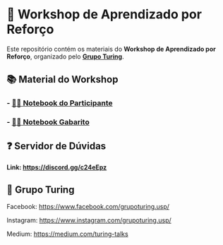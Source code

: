 # 👾 Workshop de Aprendizado por Reforço

Este repositório contém os materiais do **Workshop de Aprendizado por Reforço**, organizado pelo **[Grupo Turing](https://www.facebook.com/grupoturing.usp/)**.

## 📚 Material do Workshop

### - [👩‍🎓 Notebook do Participante](Pong%20-%20Participante.ipynb)
### - [👩‍🏫 Notebook Gabarito](Pong%20-%20Gabarito.ipynb)

## ❓ Servidor de Dúvidas

#### Link: https://discord.gg/c24eEpz

## 🧠 Grupo Turing

Facebook: https://www.facebook.com/grupoturing.usp/

Instagram: https://www.instagram.com/grupoturing.usp/

Medium: https://medium.com/turing-talks